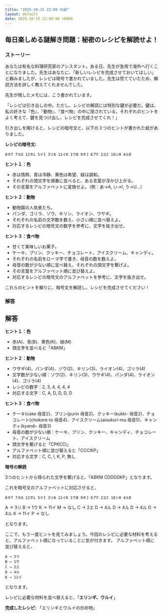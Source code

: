```yaml
---
title: "2025-10-15 22:09 の謎"
layout: default
date: 2025-10-15 22:09:00 +0900
---
```

## 毎日楽しめる謎解き問題：秘密のレシピを解読せよ！

### ストーリー

あなたは有名な料理研究家のアシスタント。ある日、先生が急用で海外へ行くことになりました。先生はあなたに、「新しいレシピを完成させておいてほしい」と頼みましたが、レシピは暗号で書かれていました。先生は慌てていたため、解読方法を詳しく教えてくれませんでした。

先生が残したメモには、こう書かれています。

「レシピは引き出しの中。ただし、レシピの解読には特別な鍵が必要だ。鍵は、私の好きな『色』、『動物』、『食べ物』の中に隠されている。それぞれのヒントをよく考えて、鍵を見つけ出し、レシピを完成させてくれ！」

引き出しを開けると、レシピの暗号文と、以下の３つのヒントが書かれた紙がありました。

**レシピの暗号文:**

```
8ホT 7カG 12ネL 5ドI 3リA 11イK 1ウB 9オJ 6アF 2エC 10ンH 4ルD
```

**ヒント１：色**

*   赤は情熱、青は冷静、黄色は希望、緑は調和。
*   それぞれの頭文字を順番に並べると、ある言葉が浮かび上がる。
*   その言葉をアルファベットに変換せよ。（例：あ→A, い→I, う→U...）

**ヒント２：動物**

*   動物園の人気者たち。
*   パンダ、ゴリラ、ゾウ、キリン、ライオン、ウサギ。
*   それぞれの名前の文字数を数え、小さい順に並べ替えよ。
*   対応するレシピの暗号文の数字を参考に、文字を抜き出せ。

**ヒント３：食べ物**

*   甘くて美味しいお菓子。
*   ケーキ、プリン、クッキー、チョコレート、アイスクリーム、キャンディ。
*   それぞれの名前をローマ字で書き、母音の数を数えよ。
*   母音の数が少ない順に並べ替え、それぞれの頭文字を繋げよ。
*   その言葉をアルファベット順に並び替えよ。
*   対応するレシピの暗号文のアルファベットを参考に、文字を抜き出せ。

これらのヒントを頼りに、暗号文を解読し、レシピを完成させてください！

### 解答

## 解答

**ヒント１：色**

*   赤(A)、青(B)、黄色(K)、緑(M)
*   頭文字を並べると「ABKM」

**ヒント２：動物**

*   ウサギ(4)、パンダ(4)、ゾウ(2)、キリン(3)、ライオン(4)、ゴリラ(4)
*   文字数が少ない順：ゾウ(2)、キリン(3)、ウサギ(4)、パンダ(4)、ライオン(4)、ゴリラ(4)
*   レシピの数字：2, 3, 4, 4, 4, 4
*   対応する文字：C, A, D, D, D, D

**ヒント３：食べ物**

*   ケーキ(cake 母音2)、プリン(purin 母音2)、クッキー(kukki- 母音2)、チョコレート(chokore-to 母音4)、アイスクリーム(aisukuri-mu 母音5)、キャンディ(kyandi- 母音3)
*   母音の数が少ない順：ケーキ、プリン、クッキー、キャンディ、チョコレート、アイスクリーム
*   頭文字を繋げると「CPKCCI」
*   アルファベット順に並び替えると「CCCIKP」
*   対応する文字：C, C, I, K, P, 無し

**暗号の解読**

3つのヒントから得られた文字を繋げると、「ABKM CDDDDKP」となります。

これを暗号文のアルファベットに対応させると、

```
8ホT 7カG 12ネL 5ドI 3リA 11イK 1ウB 9オJ 6アF 2エC 10ンH 4ルD
```

A → 3リ
B → 1ウ
K → 11イ
M → なし
C → 2エ
D → 4ル
D → 4ル
D → 4ル
D → 4ル
K → 11イ
P → なし

となります。

ここで、もう一度ヒントを見てみましょう。今回のレシピに必要な材料を考えると、アルファベット順になっていることに気が付きます。
アルファベット順に並び替えると、

```
A → 3リ
B → 1ウ
C → 2エ
D → 4ル
K → 11イ
```
となります。

レシピに必要な材料を並べ替えると、「**エリンギ、ウルイ**」

**完成したレシピ:**
「エリンギとウルイの炒め物」
